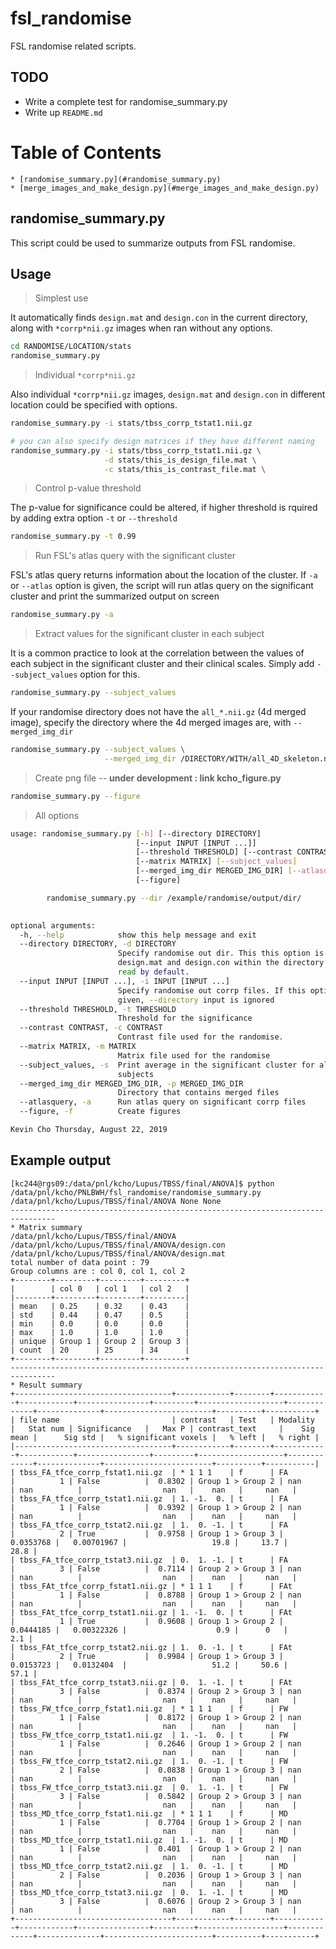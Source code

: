 # fsl_randomise

FSL randomise related scripts.

## TODO
- Write a complete test for randomise_summary.py
- Write up `README.md`


Table of Contents
=================
    * [randomise_summary.py](#randomise_summary.py)
    * [merge_images_and_make_design.py](#merge_images_and_make_design.py)


## randomise_summary.py
This script could be used to summarize outputs from FSL randomise. 


## Usage

> Simplest use

It automatically finds `design.mat` and `design.con` in the current directory,
along with `*corrp*nii.gz` images when ran without any options.

```sh
cd RANDOMISE/LOCATION/stats
randomise_summary.py
```



> Individual `*corrp*nii.gz`

Also individual `*corrp*nii.gz` images, `design.mat` and `design.con` in 
different location could be specified with options.

```sh
randomise_summary.py -i stats/tbss_corrp_tstat1.nii.gz

# you can also specify design matrices if they have different naming
randomise_summary.py -i stats/tbss_corrp_tstat1.nii.gz \
                     -d stats/this_is_design_file.mat \
                     -c stats/this_is_contrast_file.mat \

```


> Control p-value threshold

The p-value for significance could be altered, if higher threshold is rquired
by adding extra option `-t` or `--threshold`

```sh
randomise_summary.py -t 0.99
```


> Run FSL's atlas query with the significant cluster

FSL's atlas query returns information about the location of the cluster. If
`-a` or `--atlas` option is given, the script will run atlas query on the 
significant cluster and print the summarized output on screen

```sh
randomise_summary.py -a
```

> Extract values for the significant cluster in each subject

It is a common practice to look at the correlation between the values of each
subject in the significant cluster and their clinical scales.  Simply add `--subject_values` option for this.

```sh
randomise_summary.py --subject_values
```

If your randomise directory does not have the `all_*.nii.gz` (4d merged image), 
specify the directory where the 4d merged images are, with `--merged_img_dir`

```sh
randomise_summary.py --subject_values \
                     --merged_img_dir /DIRECTORY/WITH/all_4D_skeleton.nii.gz
```

> Create png file -- **under development : link kcho_figure.py**

```sh
randomise_summary.py --figure
```


> All options

```sh
usage: randomise_summary.py [-h] [--directory DIRECTORY]
                            [--input INPUT [INPUT ...]]
                            [--threshold THRESHOLD] [--contrast CONTRAST]
                            [--matrix MATRIX] [--subject_values]
                            [--merged_img_dir MERGED_IMG_DIR] [--atlasquery]
                            [--figure]

        randomise_summary.py --dir /example/randomise/output/dir/
        

optional arguments:
  -h, --help            show this help message and exit
  --directory DIRECTORY, -d DIRECTORY
                        Specify randomise out dir. This this option is given,
                        design.mat and design.con within the directory are
                        read by default.
  --input INPUT [INPUT ...], -i INPUT [INPUT ...]
                        Specify randomise out corrp files. If this option is
                        given, --directory input is ignored
  --threshold THRESHOLD, -t THRESHOLD
                        Threshold for the significance
  --contrast CONTRAST, -c CONTRAST
                        Contrast file used for the randomise.
  --matrix MATRIX, -m MATRIX
                        Matrix file used for the randomise
  --subject_values, -s  Print average in the significant cluster for all
                        subjects
  --merged_img_dir MERGED_IMG_DIR, -p MERGED_IMG_DIR
                        Directory that contains merged files
  --atlasquery, -a      Run atlas query on significant corrp files
  --figure, -f          Create figures

Kevin Cho Thursday, August 22, 2019
```

## Example output
```
[kc244@rgs09:/data/pnl/kcho/Lupus/TBSS/final/ANOVA]$ python /data/pnl/kcho/PNLBWH/fsl_randomise/randomise_summary.py
/data/pnl/kcho/Lupus/TBSS/final/ANOVA None None
--------------------------------------------------------------------------------
* Matrix summary
/data/pnl/kcho/Lupus/TBSS/final/ANOVA
/data/pnl/kcho/Lupus/TBSS/final/ANOVA/design.con
/data/pnl/kcho/Lupus/TBSS/final/ANOVA/design.mat
total number of data point : 79
Group columns are : col 0, col 1, col 2
+--------+---------+---------+---------+
|        | col 0   | col 1   | col 2   |
|--------+---------+---------+---------|
| mean   | 0.25    | 0.32    | 0.43    |
| std    | 0.44    | 0.47    | 0.5     |
| min    | 0.0     | 0.0     | 0.0     |
| max    | 1.0     | 1.0     | 1.0     |
| unique | Group 1 | Group 2 | Group 3 |
| count  | 20      | 25      | 34      |
+--------+---------+---------+---------+
--------------------------------------------------------------------------------
* Result summary
+-----------------------------------+------------+--------+------------+------------+----------------+---------+-------------------+-------------+--------------+------------------------+----------+-----------+
| file name                         | contrast   | Test   | Modality   |   Stat num | Significance   |   Max P | contrast_text     |    Sig mean |      Sig std |   % significant voxels |   % left |   % right |
|-----------------------------------+------------+--------+------------+------------+----------------+---------+-------------------+-------------+--------------+------------------------+----------+-----------|
| tbss_FA_tfce_corrp_fstat1.nii.gz  | * 1 1 1    | f      | FA         |          1 | False          |  0.8302 | Group 1 > Group 2 | nan         | nan          |                  nan   |    nan   |     nan   |
| tbss_FA_tfce_corrp_tstat1.nii.gz  | 1. -1.  0. | t      | FA         |          1 | False          |  0.9392 | Group 1 > Group 2 | nan         | nan          |                  nan   |    nan   |     nan   |
| tbss_FA_tfce_corrp_tstat2.nii.gz  | 1.  0. -1. | t      | FA         |          2 | True           |  0.9758 | Group 1 > Group 3 |   0.0353768 |   0.00701967 |                   19.8 |     13.7 |      28.8 |
| tbss_FA_tfce_corrp_tstat3.nii.gz  | 0.  1. -1. | t      | FA         |          3 | False          |  0.7114 | Group 2 > Group 3 | nan         | nan          |                  nan   |    nan   |     nan   |
| tbss_FAt_tfce_corrp_fstat1.nii.gz | * 1 1 1    | f      | FAt        |          1 | False          |  0.8788 | Group 1 > Group 2 | nan         | nan          |                  nan   |    nan   |     nan   |
| tbss_FAt_tfce_corrp_tstat1.nii.gz | 1. -1.  0. | t      | FAt        |          1 | True           |  0.9608 | Group 1 > Group 2 |   0.0444185 |   0.00322326 |                    0.9 |      0   |       2.1 |
| tbss_FAt_tfce_corrp_tstat2.nii.gz | 1.  0. -1. | t      | FAt        |          2 | True           |  0.9984 | Group 1 > Group 3 |   0.0153723 |   0.0132404  |                   51.2 |     50.6 |      57.1 |
| tbss_FAt_tfce_corrp_tstat3.nii.gz | 0.  1. -1. | t      | FAt        |          3 | False          |  0.8374 | Group 2 > Group 3 | nan         | nan          |                  nan   |    nan   |     nan   |
| tbss_FW_tfce_corrp_fstat1.nii.gz  | * 1 1 1    | f      | FW         |          1 | False          |  0.8172 | Group 1 > Group 2 | nan         | nan          |                  nan   |    nan   |     nan   |
| tbss_FW_tfce_corrp_tstat1.nii.gz  | 1. -1.  0. | t      | FW         |          1 | False          |  0.2646 | Group 1 > Group 2 | nan         | nan          |                  nan   |    nan   |     nan   |
| tbss_FW_tfce_corrp_tstat2.nii.gz  | 1.  0. -1. | t      | FW         |          2 | False          |  0.0838 | Group 1 > Group 3 | nan         | nan          |                  nan   |    nan   |     nan   |
| tbss_FW_tfce_corrp_tstat3.nii.gz  | 0.  1. -1. | t      | FW         |          3 | False          |  0.5842 | Group 2 > Group 3 | nan         | nan          |                  nan   |    nan   |     nan   |
| tbss_MD_tfce_corrp_fstat1.nii.gz  | * 1 1 1    | f      | MD         |          1 | False          |  0.7704 | Group 1 > Group 2 | nan         | nan          |                  nan   |    nan   |     nan   |
| tbss_MD_tfce_corrp_tstat1.nii.gz  | 1. -1.  0. | t      | MD         |          1 | False          |  0.401  | Group 1 > Group 2 | nan         | nan          |                  nan   |    nan   |     nan   |
| tbss_MD_tfce_corrp_tstat2.nii.gz  | 1.  0. -1. | t      | MD         |          2 | False          |  0.2036 | Group 1 > Group 3 | nan         | nan          |                  nan   |    nan   |     nan   |
| tbss_MD_tfce_corrp_tstat3.nii.gz  | 0.  1. -1. | t      | MD         |          3 | False          |  0.6076 | Group 2 > Group 3 | nan         | nan          |                  nan   |    nan   |     nan   |
+-----------------------------------+------------+--------+------------+------------+----------------+---------+-------------------+-------------+--------------+------------------------+----------+-----------+
```
